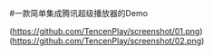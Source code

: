 #一款简单集成腾讯超级播放器的Demo

(https://github.com/TencenPlay/screenshot/01.png)
(https://github.com/TencenPlay/screenshot/02.png)

